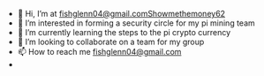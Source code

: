 - 👋  Hi, I’m at fishglenn04@gmail.comShowmethemoney62
- 👀 I’m interested in forming a security circle for my pi mining team
- 🌱 I’m currently learning the steps to the pi crypto currency
- 💞️ I’m looking to collaborate on a team for my group
- 📫 How to reach me fishglenn04@gmail.com
- 

<!---
Showmethemoney62/Showmethemoney62 is a ✨ special ✨ repository because its `README.md` (this file) appears on your GitHub profile.
You can click the Preview link to take a look at your changes.
--->
